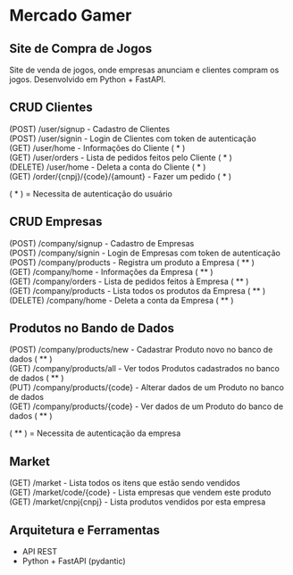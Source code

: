 # Mercado Gamer
## Site de Compra de Jogos

Site de venda de jogos, onde empresas anunciam e clientes compram os jogos. Desenvolvido em Python + FastAPI.

## **CRUD Clientes**
(POST) /user/signup - Cadastro de Clientes  
(POST) /user/signin - Login de Clientes com token de autenticação  
(GET) /user/home - Informações do Cliente ( \* )  
(GET) /user/orders - Lista de pedidos feitos pelo Cliente ( \* )  
(DELETE) /user/home - Deleta a conta do Cliente ( \* )  
(GET) /order/{cnpj}/{code}/{amount} - Fazer um pedido ( \* )  

( \* ) = Necessita de autenticação do usuário
  

## **CRUD Empresas**
(POST) /company/signup - Cadastro de Empresas   
(POST) /company/signin - Login de Empresas com token de autenticação  
(POST) /company/products - Registra um produto a Empresa ( \*\* )  
(GET) /company/home - Informações da Empresa ( \*\* )  
(GET) /company/orders - Lista de pedidos feitos à Empresa ( \*\* )  
(GET) /company/products - Lista todos os produtos da Empresa ( \*\* )  
(DELETE) /company/home - Deleta a conta da Empresa ( \*\* )  

## **Produtos no Bando de Dados**
(POST) /company/products/new - Cadastrar Produto novo no banco de dados ( \*\* )  
(GET) /company/products/all - Ver todos Produtos cadastrados no banco de dados ( \*\* )  
(PUT) /company/products/{code} - Alterar dados de um Produto no banco de dados  
(GET) /company/products/{code} - Ver dados de um Produto do banco de dados ( \*\* )  

( \*\* ) = Necessita de autenticação da empresa

## **Market**
(GET) /market - Lista todos os itens que estão sendo vendidos  
(GET) /market/code/{code} - Lista empresas que vendem este produto  
(GET) /market/cnpj{cnpj} - Lista produtos vendidos por esta empresa  

## Arquitetura e Ferramentas
- API REST
- Python + FastAPI (pydantic)
